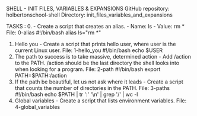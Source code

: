 SHELL - INIT FILES, VARIABLES & EXPANSIONS
	GitHub repository: holbertonschool-shell
	Directory: init_files_variables_and_expansions

TASKS :
0. <o> - Create a script that creates an alias.
	- Name: ls 
	- Value: rm *
	File: 0-alias 
		#!/bin/bash
		alias ls="rm *"
1. Hello you - Create a script that prints hello user, where user is the current Linux user.
	File: 1-hello_you 
		#!/bin/bash
		echo $USER
2. The path to success is to take massive, determined action - 	Add /action to the PATH. /action should be the last directory the shell looks into when looking for a program.
	File: 2-path
		#!/bin/bash
		export PATH=$PATH:/action
3. If the path be beautiful, let us not ask where it leads - Create a script that counts the number of directories in the PATH.
	File: 3-paths
		#!/bin/bash
		echo $PATH | tr ':' '\n' | grep '/' | wc -l
4. Global variables - Create a script that lists environment variables.
	File: 4-global_variables
